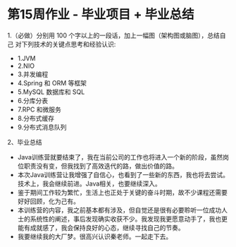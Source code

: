 # 第15周作业 - 毕业项目 + 毕业总结

1.（必做）分别用 100 个字以上的一段话，加上一幅图（架构图或脑图），总结自己
对下列技术的关键点思考和经验认识:

- 1.JVM
- 2.NIO
- 3.并发编程
- 4.Spring 和 ORM 等框架
- 5.MySQL 数据库和 SQL
- 6.分库分表
- 7.RPC 和微服务
- 8.分布式缓存
- 9.分布式消息队列

2、毕业总结
- Java训练营就要结束了，我在当前公司的工作也将进入一个新的阶段，虽然岗位职责没有变，但我找到了高效迭代的路，做出价值的路。
- 本次Java训练营让我增强了自信心，也看到了一些新的东西，我也将去尝试。技术上，我会继续前进。Java相关，也要继续深入。
- 鉴于期间工作较为繁忙，生活上也正处于关键的奋斗时期，故不少课程还需要好好回顾，化为己有。
- 本训练营的内容，我之前基本都有涉及，但自觉还是很有必要聆听一位成功人士的系统性的阐述，事后发现确实收获不少。我发现我更愿意动手了，我也更能有成就感了，我会保持良好的心态，继续寻找自己的节奏。
- 我要继续我的大厂梦。很高兴认识秦老师。一起走下去。